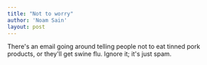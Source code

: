 ```yaml
---
title: "Not to worry"
author: 'Noam Sain'
layout: post
---
```


There's an email going around telling people not to eat tinned pork products, or they'll get swine flu. Ignore it; it's just spam.
